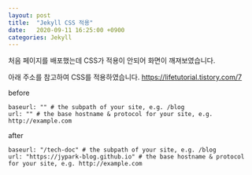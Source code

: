 ```yaml
---
layout: post
title:  "Jekyll CSS 적용"
date:   2020-09-11 16:25:00 +0900
categories: Jekyll
---
```


처음 페이지를 배포했는데 CSS가 적용이 안되어 화면이 깨져보였습니다.

아래 주소를 참고하여 CSS를 적용하였습니다. https://lifetutorial.tistory.com/7

before
```
baseurl: "" # the subpath of your site, e.g. /blog
url: "" # the base hostname & protocol for your site, e.g. http://example.com
```

after
```
baseurl: "/tech-doc" # the subpath of your site, e.g. /blog
url: "https://jypark-blog.github.io" # the base hostname & protocol for your site, e.g. http://example.com
```